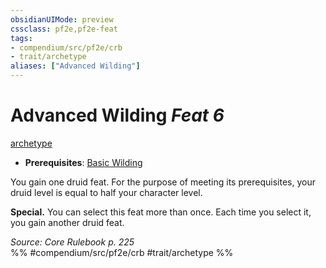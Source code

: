 ```yaml
---
obsidianUIMode: preview
cssclass: pf2e,pf2e-feat
tags:
- compendium/src/pf2e/crb
- trait/archetype
aliases: ["Advanced Wilding"]
---
```

# Advanced Wilding  *Feat 6*  
[archetype](rules/traits/archetype.md "Archetype Feat Trait")  

- **Prerequisites**: [Basic Wilding](compendium/feats/basic-wilding.md)

You gain one druid feat. For the purpose of meeting its prerequisites, your druid level is equal to half your character level.

**Special.** You can select this feat more than once. Each time you select it, you gain another druid feat.

*Source: Core Rulebook p. 225*  
%% #compendium/src/pf2e/crb #trait/archetype %%